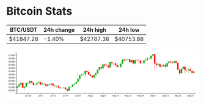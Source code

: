 # Bitcoin Stats

BTC/USDT|24h change|24h high|24h low|
|---|---|---|---|
|$41847.28|-1.40%|$42787.38|$40753.88|

<img src="./chart.svg">
